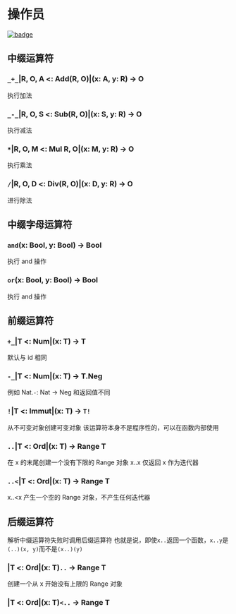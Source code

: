 # 操作员

[![badge](https://img.shields.io/endpoint.svg?url=https%3A%2F%2Fgezf7g7pd5.execute-api.ap-northeast-1.amazonaws.com%2Fdefault%2Fsource_up_to_date%3Fowner%3Derg-lang%26repos%3Derg%26ref%3Dmain%26path%3Ddoc/EN/API/operators.md%26commit_hash%3Dd15cbbf7b33df0f78a575cff9679d84c36ea3ab1)](https://gezf7g7pd5.execute-api.ap-northeast-1.amazonaws.com/default/source_up_to_date?owner=erg-lang&repos=erg&ref=main&path=doc/EN/API/operators.md&commit_hash=d15cbbf7b33df0f78a575cff9679d84c36ea3ab1)

## 中缀运算符

### `_+_`|R, O, A <: Add(R, O)|(x: A, y: R) -> O

执行加法

### `_-_`|R, O, S <: Sub(R, O)|(x: S, y: R) -> O

执行减法

### `*`|R, O, M <: Mul R, O|(x: M, y: R) -> O

执行乘法

### `/`|R, O, D <: Div(R, O)|(x: D, y: R) -> O

进行除法

## 中缀字母运算符

### `and`(x: Bool, y: Bool) -> Bool

执行 and 操作

### `or`(x: Bool, y: Bool) -> Bool

执行 and 操作

## 前缀运算符

### `+_`|T <: Num|(x: T) -> T

默认与 id 相同

### `-_`|T <: Num|(x: T) -> T.Neg

例如 Nat.`-`: Nat -> Neg 和返回值不同

### `!`|T <: Immut|(x: T) -> `T!`

从不可变对象创建可变对象
该运算符本身不是程序性的，可以在函数内部使用

### `..`|T <: Ord|(x: T) -> Range T

在 x 的末尾创建一个没有下限的 Range 对象
x..x 仅返回 x 作为迭代器

### `..<`|T <: Ord|(x: T) -> Range T

x..<x 产生一个空的 Range 对象，不产生任何迭代器

## 后缀运算符

解析中缀运算符失败时调用后缀运算符
也就是说，即使`x..`返回一个函数，`x..y`是`(..)(x, y)`而不是`(x..)(y)`

### |T <: Ord|(x: T)`..` -> Range T

创建一个从 x 开始没有上限的 Range 对象

### |T <: Ord|(x: T)`<..` -> Range T
